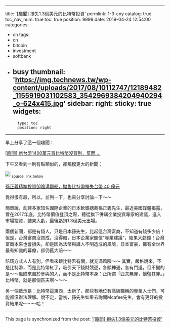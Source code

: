 
---
title: '[趣聞] 損失1.3億美元的比特幣投資'
permlink: 1-3-cny
catalog: true
toc_nav_num: true
toc: true
position: 9999
date: 2019-04-24 12:54:00
categories:
- cn
tags:
- cn
- bitcoin
- investment
- softbank
- busy
thumbnail: 'https://img.technews.tw/wp-content/uploads/2017/08/10112747/12189482_1155919031102583_3542969384204940294_o-624x415.jpg'
sidebar:
    right:
        sticky: true
widgets:
    -
        type: toc
        position: right
---


早上分享了這一個趣聞：

[[趣聞] 新台幣1400萬元買比特幣沒買到，反而....](https://steemit.com/cn/@deanliu/1400-cny)

下午又看到一則有點類似的，卻規模更大的新聞：

![](https://img.technews.tw/wp-content/uploads/2017/08/10112747/12189482_1155919031102583_3542969384204940294_o-624x415.jpg)
<sub>source: link below</sub>

[孫正義精準投資卻陰溝翻船，拋售比特幣損失台幣 40 億元](https://finance.technews.tw/2019/04/24/softbank-bitcoin/)

覺得很有趣，所以，並列一下，也來分享討論一下～～

簡單說，創建多家知名國際企業的日本軟銀總裁孫正義先生，最近美國媒體揭露，曾在2017年底，比特幣價值登頂之際，聽從旗下併購企業投資專家的建議，進入市場投資，結果大虧，最後虧損1.3億美元出場。

兩個新聞，都是有錢人，只是日本孫先生，比起這台灣富商，不知道有錢多少倍！但是，台灣富商沒買成，沒得賠，日本企業家聽信"專業建議"，結果大虧錢！台灣富商本來也會損失，卻是因為法幣與識人不明造成的風險，日本富豪，擁有全世界最有知識的幕僚，卻仍舊大賠～～

賠錢方式人人有別，但看來跟比特幣有關，就充滿風險～～ 其實，嚴格說來，不是比特幣，而是比特幣紅了，吸引天下錢財競逐，各顯神通，各有門道，但不變的是～～風險來自於參與的人，而不是比特幣本身：正所謂「匹夫無罪，懷璧其罪。」比特幣，就是那個匹夫啊～～～

另一個啟示是：比特幣這東西，太新了，那些有地位有高級職稱的專業人士們，可能都沒辦法理解。說不定，當初，孫先生如果去詢問Mcafee先生，會有更好的投資結果呢～～～哈！




- - -

This page is synchronized from the post: ['[趣聞] 損失1.3億美元的比特幣投資'](https://steemit.com/@deanliu/1-3-cny)
